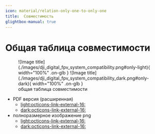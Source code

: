 ```yaml
---
icon: material/relation-only-one-to-only-one
title:  Совместимость
glightbox-manual: true
---
```


# Общая таблица совместимости 

<figure markdown="span">
  ![Image title](./images/dji_digital_fpv_system_compatibility.png#only-light){ width="100%" .on-glb }
  ![Image title](./images/dji_digital_fpv_system_compatibility_dark.png#only-dark){ width="100%" .on-glb }
  <figcaption>oбщая таблица совместимости</figcaption>
</figure>

*  PDF версия (расширенная)
    * <a href="https://djifpvdocs.b-cdn.net/dji_digital_fpv_system_compatibility.pdf" target="_blank">light:octicons-link-external-16:</a>
    * <a href="https://djifpvdocs.b-cdn.net/dji_digital_fpv_system_compatibility_dark.pdf" target="_blank">dark:octicons-link-external-16:</a>
*  полноразмерное изображение png
    * <a href="https://djifpvdocs.b-cdn.net/dji_digital_fpv_system_compatibility.png" target="_blank">light:octicons-link-external-16:</a>
    * <a href="https://djifpvdocs.b-cdn.net/dji_digital_fpv_system_compatibility_dark.png" target="_blank">dark:octicons-link-external-16:</a>